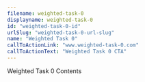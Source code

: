 ```yaml
---
filename: weighted-task-0
displayname: weighted-task-0
id: "weighted-task-0-id"
urlSlug: "weighted-task-0-url-slug"
name: "Weighted Task 0"
callToActionLink: "www.weighted-task-0.com"
callToActionText: "Weighted Task 0 CTA"
---
```


Weighted Task 0 Contents
